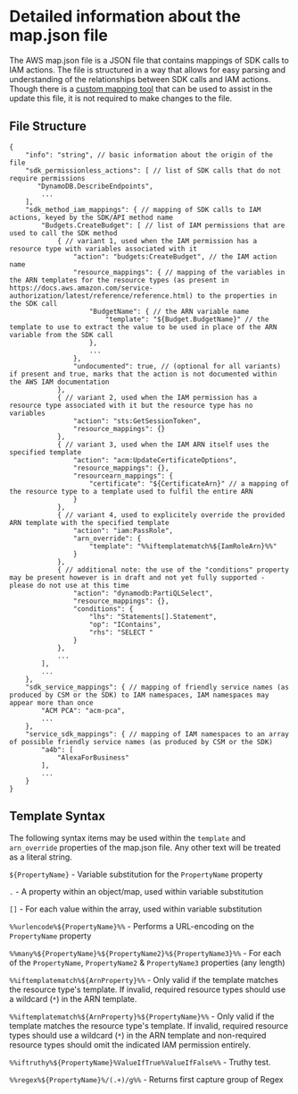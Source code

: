 # Detailed information about the map.json file

The AWS map.json file is a JSON file that contains mappings of SDK calls to IAM actions. The file is structured in a way that allows for easy parsing and understanding of the relationships between SDK calls and IAM actions. Though there is a [custom mapping tool](https://iann0036.github.io/iam-dataset/util/index.html#) that can be used to assist in the update this file, it is not required to make changes to the file.

## File Structure

```jsonc
{
    "info": "string", // basic information about the origin of the file
    "sdk_permissionless_actions": [ // list of SDK calls that do not require permissions
       "DynamoDB.DescribeEndpoints",
        ...
    ],
    "sdk_method_iam_mappings": { // mapping of SDK calls to IAM actions, keyed by the SDK/API method name
        "Budgets.CreateBudget": [ // list of IAM permissions that are used to call the SDK method
            { // variant 1, used when the IAM permission has a resource type with variables associated with it
                "action": "budgets:CreateBudget", // the IAM action name
                "resource_mappings": { // mapping of the variables in the ARN templates for the resource types (as present in https://docs.aws.amazon.com/service-authorization/latest/reference/reference.html) to the properties in the SDK call
                    "BudgetName": { // the ARN variable name
                        "template": "${Budget.BudgetName}" // the template to use to extract the value to be used in place of the ARN variable from the SDK call
                    },
                    ...
                },
                "undocumented": true, // (optional for all variants) if present and true, marks that the action is not documented within the AWS IAM documentation
            },
            { // variant 2, used when the IAM permission has a resource type associated with it but the resource type has no variables
                "action": "sts:GetSessionToken",
                "resource_mappings": {}
            },
            { // variant 3, used when the IAM ARN itself uses the specified template
                "action": "acm:UpdateCertificateOptions",
                "resource_mappings": {},
                "resourcearn_mappings": {
                    "certificate": "${CertificateArn}" // a mapping of the resource type to a template used to fulfil the entire ARN
                }
            },
            { // variant 4, used to explicitely override the provided ARN template with the specified template
                "action": "iam:PassRole",
                "arn_override": {
                    "template": "%%iftemplatematch%${IamRoleArn}%%"
                }
            },
            { // additional note: the use of the "conditions" property may be present however is in draft and not yet fully supported - please do not use at this time
                "action": "dynamodb:PartiQLSelect",
                "resource_mappings": {},
                "conditions": {
                    "lhs": "Statements[].Statement",
                    "op": "IContains",
                    "rhs": "SELECT "
                }
            },
            ...
        ],
        ... 
    },
    "sdk_service_mappings": { // mapping of friendly service names (as produced by CSM or the SDK) to IAM namespaces, IAM namespaces may appear more than once
        "ACM PCA": "acm-pca",
        ...
    },
    "service_sdk_mappings": { // mapping of IAM namespaces to an array of possible friendly service names (as produced by CSM or the SDK)
        "a4b": [
            "AlexaForBusiness"
        ],
        ...
    }
}
```

## Template Syntax

The following syntax items may be used within the `template` and `arn_override` properties of the map.json file. Any other text will be treated as a literal string.

`${PropertyName}` - Variable substitution for the `PropertyName` property

`.` - A property within an object/map, used within variable substitution

`[]` - For each value within the array, used within variable substitution

`%%urlencode%${PropertyName}%%` - Performs a URL-encoding on the `PropertyName` property

`%%many%${PropertyName}%${PropertyName2}%${PropertyName3}%%` - For each of the `PropertyName`, `PropertyName2` & `PropertyName3` properties (any length)

`%%iftemplatematch%${ArnProperty}%%` - Only valid if the template matches the resource type's template. If invalid, required resource types should use a wildcard (`*`) in the ARN template.

`%%iftemplatematch%${ArnProperty}%${PropertyName}%%` - Only valid if the template matches the resource type's template. If invalid, required resource types should use a wildcard (`*`) in the ARN template and non-required resource types should omit the indicated IAM permission entirely.

`%%iftruthy%${PropertyName}%ValueIfTrue%ValueIfFalse%%` - Truthy test.

`%%regex%${PropertyName}%/(.+)/g%%` - Returns first capture group of Regex
